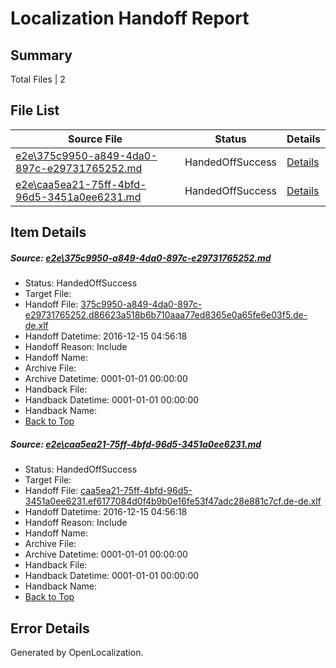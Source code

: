 # <a name='report-top'></a> Localization Handoff Report

## Summary
 Total Files | 2

## File List
 Source File | Status | Details 
 ----------- | ------ | ------- 
 [e2e\375c9950-a849-4da0-897c-e29731765252.md](https://github.com/OpenLocalizationTestOrg/ol-test0/blob/04589fe6c3c887532e8f28bfbfdc729a6b48f1b3/e2e/375c9950-a849-4da0-897c-e29731765252.md) | HandedOffSuccess | [Details](#c67f738c7671271cb3876544a63b365c61c0baee1)
 [e2e\caa5ea21-75ff-4bfd-96d5-3451a0ee6231.md](https://github.com/OpenLocalizationTestOrg/ol-test0/blob/04589fe6c3c887532e8f28bfbfdc729a6b48f1b3/e2e/caa5ea21-75ff-4bfd-96d5-3451a0ee6231.md) | HandedOffSuccess | [Details](#94fb4cfeb6f402dbcb1e95cc094d615bf984afa42)

## Item Details
##### <a name='c67f738c7671271cb3876544a63b365c61c0baee1'></a> Source: [e2e\375c9950-a849-4da0-897c-e29731765252.md](https://github.com/OpenLocalizationTestOrg/ol-test0/blob/04589fe6c3c887532e8f28bfbfdc729a6b48f1b3/e2e/375c9950-a849-4da0-897c-e29731765252.md)
* Status: HandedOffSuccess
* Target File: 
* Handoff File: [375c9950-a849-4da0-897c-e29731765252.d86623a518b6b710aaa77ed8365e0a65fe6e03f5.de-de.xlf](https://github.com/OpenLocalizationTestOrg/ol-test0-handoff/blob/951c3aa78cf9b7467375120c19f9591f4a0671a1/ol-handoff/OpenLocalizationTestOrg/ol-test0-dede/xinjiang/ht/375c9950-a849-4da0-897c-e29731765252.d86623a518b6b710aaa77ed8365e0a65fe6e03f5.de-de.xlf)
* Handoff Datetime: 2016-12-15 04:56:18
* Handoff Reason: Include
* Handoff Name: 
* Archive File: 
* Archive Datetime: 0001-01-01 00:00:00
* Handback File: 
* Handback Datetime: 0001-01-01 00:00:00
* Handback Name: 
* [Back to Top](#report-top)

##### <a name='94fb4cfeb6f402dbcb1e95cc094d615bf984afa42'></a> Source: [e2e\caa5ea21-75ff-4bfd-96d5-3451a0ee6231.md](https://github.com/OpenLocalizationTestOrg/ol-test0/blob/04589fe6c3c887532e8f28bfbfdc729a6b48f1b3/e2e/caa5ea21-75ff-4bfd-96d5-3451a0ee6231.md)
* Status: HandedOffSuccess
* Target File: 
* Handoff File: [caa5ea21-75ff-4bfd-96d5-3451a0ee6231.ef6177084d0f4b9b0e16fe53f47adc28e881c7cf.de-de.xlf](https://github.com/OpenLocalizationTestOrg/ol-test0-handoff/blob/951c3aa78cf9b7467375120c19f9591f4a0671a1/ol-handoff/OpenLocalizationTestOrg/ol-test0-dede/xinjiang/ht/caa5ea21-75ff-4bfd-96d5-3451a0ee6231.ef6177084d0f4b9b0e16fe53f47adc28e881c7cf.de-de.xlf)
* Handoff Datetime: 2016-12-15 04:56:18
* Handoff Reason: Include
* Handoff Name: 
* Archive File: 
* Archive Datetime: 0001-01-01 00:00:00
* Handback File: 
* Handback Datetime: 0001-01-01 00:00:00
* Handback Name: 
* [Back to Top](#report-top)


## Error Details

Generated by OpenLocalization.
